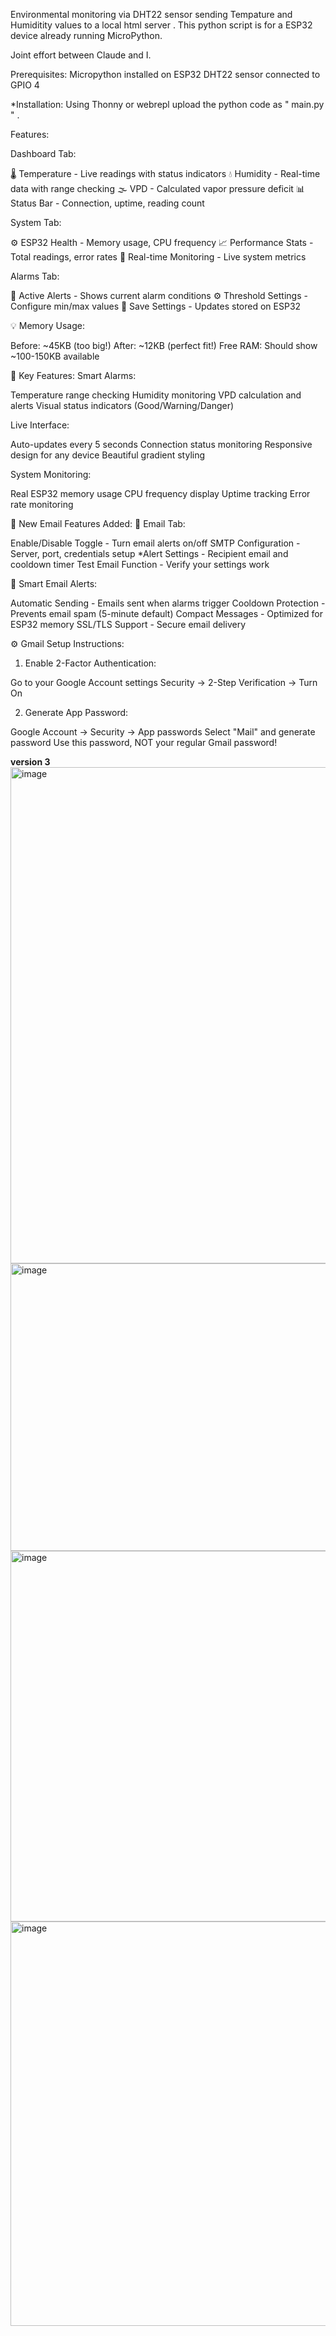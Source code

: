  Environmental monitoring via DHT22 sensor sending Tempature and Humiditity values to a local html server . This python script is for a ESP32 device already running MicroPython. 

Joint effort between Claude and I. 

Prerequisites: Micropython installed on ESP32
               DHT22 sensor connected to GPIO 4  

*Installation: Using Thonny or webrepl upload the python code as " main.py " . 

Features: 

Dashboard Tab:
<p>
🌡️ Temperature - Live readings with status indicators
💧 Humidity - Real-time data with range checking
🌫️ VPD - Calculated vapor pressure deficit
📊 Status Bar - Connection, uptime, reading count
</p>
System Tab:

⚙️ ESP32 Health - Memory usage, CPU frequency
📈 Performance Stats - Total readings, error rates
🔧 Real-time Monitoring - Live system metrics

Alarms Tab:

🚨 Active Alerts - Shows current alarm conditions
⚙️ Threshold Settings - Configure min/max values
💾 Save Settings - Updates stored on ESP32

💡 Memory Usage:

Before: ~45KB (too big!)
After: ~12KB (perfect fit!)
Free RAM: Should show ~100-150KB available

🎯 Key Features:
Smart Alarms:

Temperature range checking
Humidity monitoring
VPD calculation and alerts
Visual status indicators (Good/Warning/Danger)

Live Interface:

Auto-updates every 5 seconds
Connection status monitoring
Responsive design for any device
Beautiful gradient styling

System Monitoring:

Real ESP32 memory usage
CPU frequency display
Uptime tracking
Error rate monitoring

🚀 New Email Features Added:
📧 Email Tab:

Enable/Disable Toggle - Turn email alerts on/off
SMTP Configuration - Server, port, credentials setup
*Alert Settings - Recipient email and cooldown timer
Test Email Function - Verify your settings work

🚨 Smart Email Alerts:

Automatic Sending - Emails sent when alarms trigger
Cooldown Protection - Prevents email spam (5-minute default)
Compact Messages - Optimized for ESP32 memory
SSL/TLS Support - Secure email delivery

⚙️ Gmail Setup Instructions:
1. Enable 2-Factor Authentication:

Go to your Google Account settings
Security → 2-Step Verification → Turn On

2. Generate App Password:

Google Account → Security → App passwords
Select "Mail" and generate password
Use this password, NOT your regular Gmail password!


<b>version 3</b>
<img width="1465" height="794" alt="image" src="https://github.com/user-attachments/assets/05e25fa7-8435-4521-a1ab-8dfab2e42aed" />
<img width="1259" height="460" alt="image" src="https://github.com/user-attachments/assets/4191cb0c-7b68-485b-8e5a-01ef138b054f" />
<img width="1270" height="593" alt="image" src="https://github.com/user-attachments/assets/a144a8c2-c5b7-4f31-b79f-0950358fead9" />
<img width="1286" height="647" alt="image" src="https://github.com/user-attachments/assets/df6cd405-adc8-43f0-9df1-f65fbb2c6acb" />


